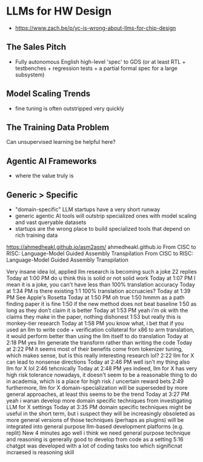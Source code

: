 # LLMs for HW Design

- https://www.zach.be/p/yc-is-wrong-about-llms-for-chip-design

## The Sales Pitch

- Fully autonomous English high-level 'spec' to GDS (or at least RTL + testbenches + regression tests + a partial formal spec for a large subsystem)

## Model Scaling Trends

- fine tuning is often outstripped very quickly

## The Training Data Problem

Can unsupervised learning be helpful here?

## Agentic AI Frameworks

- where the value truly is

## Generic > Specific

- "domain-specific" LLM startups have a very short runway
- generic agentic AI tools will outstrip specialized ones with model scaling and vast queryable datasets
- startups are the wrong place to build specialized tools that depend on rich training data

https://ahmedheakl.github.io/asm2asm/
ahmedheakl.github.io
From CISC to RISC: Language-Model Guided Assembly Transpilation
From CISC to RISC: Language-Model Guided Assembly Transpilation

Very insane idea lol, applied llm research is becoming such a joke
22 replies
  Today at 1:00 PM
do u think this is solid or not solid work
  Today at 1:07 PM
I mean it is a joke, you can't have less than 100% translation accuracy
  Today at 1:34 PM
is there existing 1:1 100% translation accruacies?
  Today at 1:39 PM
See Apple's Rosetta
  Today at 1:50 PM
oh true
1:50
hmmm as a path finding paper it is fine
1:50
if the new method does not beat baseline
1:50
as long as they don’t claim it is better
  Today at 1:53 PM
yeah i'm ok with the claims they make in the paper, nothing dishonest
1:53
but really this is monkey-tier research
  Today at 1:58 PM
you know what, i bet that if you used an llm to write code + verification collateral for x86 to arm translation, it would perform better than using the llm itself to do translation
  Today at 2:18 PM
yes llm generate the transform rather than writing the code
  Today at 2:22 PM
it seems most of their benefits come from tokenizer tuning, which makes sense, but is this really interesting research lol?
2:22
llm for X can lead to nonsense directions
  Today at 2:46 PM
well isn’t my thing also llm for X lol
2:46
tehcnically
  Today at 2:48 PM
yes indeed, llm for X has very high risk tolerance nowadays, it doesn't seem to be a reasonable thing to do in academia, which is a place for high risk / uncertain reward bets
2:49
furthermore, llm for X domain-specialization will be superseded by more general approaches, at least this seems to be the trend
  Today at 3:27 PM
yeah i wanan develop more domain specific techniques from investigating LLM for X settings
  Today at 3:35 PM
domain specific techniques might be useful in the short term, but i suspect they will be increasingly obsoleted as more general versions of those techniques (perhaps as plugins) will be integrated into general purpose llm-based development platforms (e.g. replit)
New
  4 minutes ago
well i think we need general purpose technique and reasoning is generally good to develop from code as a setting
5:16
chatgpt was developed with a lot of coding tasks too which significnat incraesed is reasoning skill
